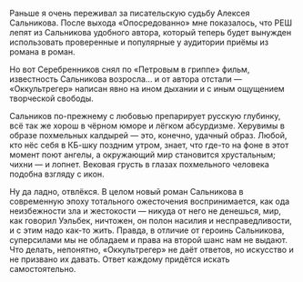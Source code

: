 Раньше я очень переживал за писательскую судьбу Алексея Сальникова. После выхода «Опосредованно» мне показалось, что РЕШ лепят из Сальникова удобного автора, который теперь будет вынужден использовать проверенные и популярные у аудитории приёмы из романа в роман.

Но вот Серебренников снял по «Петровым в гриппе» фильм, известность Сальникова возросла… и от автора отстали — «Оккультрегер» написан явно на ином дыхании и с иным ощущением творческой свободы.

Сальников по-прежнему с любовью препарирует русскую глубинку, всё так же хорош в чёрном юморе и лёгком абсурдизме. Херувимы в образе похмельных калдырей — это, конечно, удачный образ. Любой, кто нёс себя в КБ-шку поздним утром, знает, что где-то на фоне в этот момент поют ангелы, а окружающий мир становится хрустальным; чихни — и лопнет. Вековая грусть в глазах похмельного человека подобна взгляду с икон.

Ну да ладно, отвлёкся. В целом новый роман Сальникова в современную эпоху тотального ожесточения воспринимается, как ода неизбежности зла и жестокости — никуда от него не денешься, мир, как говорил Уэльбек, ничтожен, он полон насилия и несправедливости, и с этим надо как-то жить. Правда, в отличие от героинь Сальникова, суперсилами мы не обладаем и права на второй шанс нам не выдают. Что делать, непонятно, «Оккультрегер» не даёт ответов, но искусство и не призвано их давать. Ответ каждому придётся искать самостоятельно.